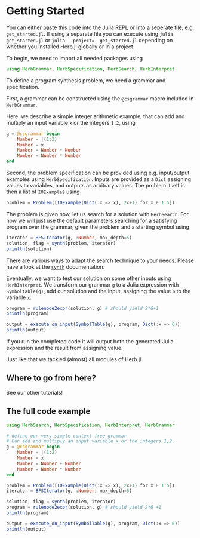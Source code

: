 # Getting Started

You can either paste this code into the Julia REPL or into a seperate file, e.g. `get_started.jl`. If using a separate file you can execute using `julia get_started.jl` or `julia --project=. get_started.jl` depending on whether you installed Herb.jl globally or in a project.

To begin, we need to import all needed packages using

```julia
using HerbGrammar, HerbSpecification, HerbSearch, HerbInterpret
```

To define a program synthesis problem, we need a grammar and specification. 

First, a grammar can be constructed using the `@csgrammar` macro included in `HerbGrammar`. 

Here, we describe a simple integer arithmetic example, that can add and multiply an input variable `x` or the integers `1,2`, using


```julia
g = @csgrammar begin
    Number = |(1:2)
    Number = x
    Number = Number + Number
    Number = Number * Number
end
```

Second, the problem specification can be provided using e.g. input/output examples using `HerbSpecification`. Inputs are provided as a `Dict` assigning values to variables, and outputs as arbitrary values. The problem itself is then a list of `IOExample`s using

```julia
problem = Problem([IOExample(Dict(:x => x), 2x+1) for x ∈ 1:5])
```

The problem is given now, let us search for a solution with `HerbSearch`. For now we will just use the default parameters searching for a satisfying program over the grammar, given the problem and a starting symbol using

```julia
iterator = BFSIterator(g, :Number, max_depth=5)
solution, flag = synth(problem, iterator)
println(solution)
```

There are various ways to adapt the search technique to your needs. Please have a look at the [`synth`](@ref) documentation.

Eventually, we want to test our solution on some other inputs using `HerbInterpret`. We transform our grammar `g` to a Julia expression with `Symboltable(g)`, add our solution and the input, assigning the value `6` to the variable `x`.

```julia
program = rulenode2expr(solution, g) # should yield 2*6+1
println(program)

output = execute_on_input(SymbolTable(g), program, Dict(:x => 6)) 
println(output)
```

If you run the completed code it will output both the generated Julia expression and the result from assigning value.

Just like that we tackled (almost) all modules of Herb.jl.

## Where to go from here?

See our other tutorials!

## The full code example

```julia
using HerbSearch, HerbSpecification, HerbInterpret, HerbGrammar

# define our very simple context-free grammar
# Can add and multiply an input variable x or the integers 1,2.
g = @csgrammar begin
    Number = |(1:2)
    Number = x
    Number = Number + Number
    Number = Number * Number
end

problem = Problem([IOExample(Dict(:x => x), 2x+1) for x ∈ 1:5])
iterator = BFSIterator(g, :Number, max_depth=5)

solution, flag = synth(problem, iterator)
program = rulenode2expr(solution, g) # should yield 2*6 +1 
println(program)

output = execute_on_input(SymbolTable(g), program, Dict(:x => 6)) 
println(output)

```




